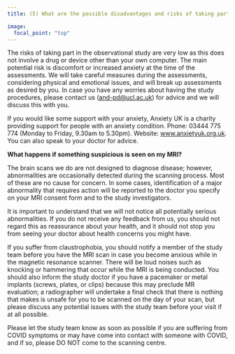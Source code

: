 ```yaml
---
title: (5) What are the possible disadvantages and risks of taking part?

image:
  focal_point: "top"
---
```


<!--more-->

The risks of taking part in the observational study are very low as this does not involve a drug or device other than your own computer. The main potential risk is discomfort or increased anxiety at the time of the assessments. We will take careful measures during the assessments, considering physical and emotional issues, and will break up assessments as desired by you.
In case you have any worries about having the study procedures, please contact us (and-pd@ucl.ac.uk) for advice and we will discuss this with you.

If you would like some support with your anxiety, Anxiety UK is a charity providing support for people with an anxiety condition. Phone: 03444 775 774 (Monday to Friday, 9.30am to 5.30pm). Website: www.anxietyuk.org.uk. You can also speak to your doctor for advice.

**What happens if something suspicious is seen on my MRI?**

The brain scans we do are not designed to diagnose disease; however, abnormalities are occasionally detected during the scanning process. Most of these are no cause for concern. In some cases, identification of a major abnormality that requires action will be reported to the doctor you specify on your MRI consent form and to the study investigators.

It is important to understand that we will not notice all potentially serious abnormalities. If you do not receive any feedback from us, you should not regard this as reassurance about your health, and it should not stop you from seeing your doctor about health concerns you might have.

If you suffer from claustrophobia, you should notify a member of the study team before you have the MRI scan in case you become anxious while in the magnetic resonance scanner. There will be loud noises such as knocking or hammering that occur while the MRI is being conducted. You should also inform the study doctor if you have a pacemaker or metal implants (screws, plates, or clips) because this may preclude MR evaluation; a radiographer will undertake a final check that there is nothing that makes is unsafe for you to be scanned on the day of your scan, but please discuss any potential issues with the study team before your visit if at all possible.

Please let the study team know as soon as possible if you are suffering from COVID symptoms or may have come into contact with someone with COVID, and if so, please DO NOT come to the scanning centre.